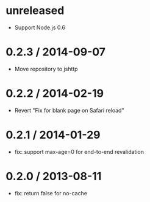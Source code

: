 unreleased
==========

 * Support Node.js 0.6

0.2.3 / 2014-09-07
==================

 * Move repository to jshttp

0.2.2 / 2014-02-19
==================

 * Revert "Fix for blank page on Safari reload"

0.2.1 / 2014-01-29
==================

 * fix: support max-age=0 for end-to-end revalidation

0.2.0 / 2013-08-11
==================

  * fix: return false for no-cache
